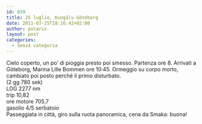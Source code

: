 ```yaml
---
id: 839
title: 25 luglio, Kungälv-Göteborg
date: 2011-07-25T18:16:42+02:00
author: polaris
layout: post
categories:
  - Senza categoria
---
```

Cielo coperto, un po&#8217; di pioggia presto poi smesso. Partenza ore 8. Arrivati a Göteborg, Marina Lille Bommen ore 10:45. Ormeggio su corpo morto, cambiato poi posto perchè il primo disturbato.  
(2 gg 780 sek)  
LOG 2277 nm  
trip 10,82  
ore motore 705,7  
gasolio 4/5 serbatoio  
Passeggiata in città, giro sulla ruota panoramica, cena da Smaka: buona!